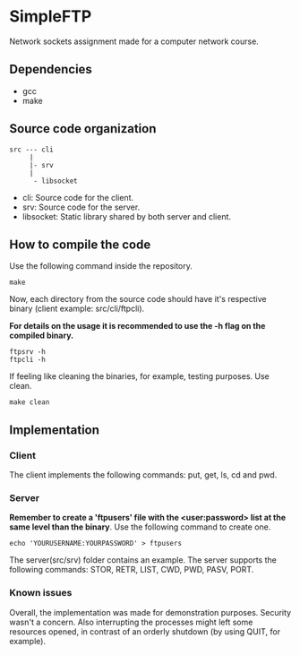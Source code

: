 # SimpleFTP
Network sockets assignment made for a computer network course.

## Dependencies
- gcc
- make

## Source code organization

```
src --- cli
     |
     |- srv
     |
      - libsocket

```
- cli: Source code for the client.
- srv: Source code for the server.
- libsocket: Static library shared by both server and client.

## How to compile the code
Use the following command inside the repository.
```
make
```

Now, each directory from the source code should have it's respective binary (client example: src/cli/ftpcli).

**For details on the usage it is recommended to use the -h flag on the compiled binary.**
```
ftpsrv -h
ftpcli -h
```

If feeling like cleaning the binaries, for example, testing purposes. Use clean.
```
make clean
```


## Implementation 

### Client
The client implements the following commands: put, get, ls, cd and pwd.

### Server
**Remember to create a 'ftpusers' file with the \<user:password\> list at the same level than the binary**. Use the following command to create one.
```
echo 'YOURUSERNAME:YOURPASSWORD' > ftpusers
```
The server(src/srv) folder contains an example.
The server supports the following commands: STOR, RETR, LIST, CWD, PWD, PASV, PORT.


### Known issues
Overall, the implementation was made for demonstration purposes. 
Security wasn't a concern. 
Also interrupting the processes might left some resources opened, in contrast of
an orderly shutdown (by using QUIT, for example).
